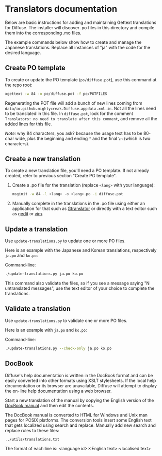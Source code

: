 # Translators documentation

Below are basic instructions for adding and maintaining Gettext translations
for Diffuse.  The installer will discover .po files in this directory and
compile them into the corresponding .mo files.

The example commands below show how to create and manage the Japanese
translations.  Replace all instances of "ja" with the code for the desired
language.

## Create PO template

To create or update the PO template (`po/diffuse.pot`), use this command at the
repo root:

```sh
xgettext -w 84 -o po/diffuse.pot -f po/POTFILES
```

Regenerating the POT file will add a bunch of new lines coming from
`data/io.github.mightycreak.Diffuse.appdata.xml.in`. Not all the lines need to
be translated in this file. In `diffuse.pot`, look for the comment
`Translators: no need to translate after this comment`, and remove all the
added lines for this file.

_Note:_ why 84 characters, you ask? because the usage text has to be 80-char
wide, plus the beginning and ending `"` and the final `\n` (which is two
characters).

## Create a new translation

To create a new translation file, you'll need a PO template. If not already
created, refer to previous section "Create PO template".

1. Create a .po file for the translation (replace `<lang>` with your language):

   ```sh
   msginit -w 84 -l <lang> -o <lang>.po -i diffuse.pot
   ```

2. Manually complete in the translations in the .po file using either an
   application for that such as [Gtranslator][gtranslator] or directly with a
   text editor such as [gedit][gedit] or [vim][vim].

[gtranslator]: https://www.flathub.org/apps/details/org.gnome.Gtranslator
[gedit]: https://www.flathub.org/apps/details/org.gnome.gedit
[vim]: https://www.vim.org/

## Update a translation

Use `update-translations.py` to update one or more PO files.

Here is an example with the Japanese and Korean translations, respectively
`ja.po` and `ko.po`:

Command-line:

```sh
./update-translations.py ja.po ko.po
```

This command also validate the files, so if you see a message saying "N
untranslated messages", use the text editor of your choice to complete the
translations.

## Validate a translation

Use `update-translations.py` to validate one or more PO files.

Here is an example with `ja.po` and `ko.po`:

Command-line:
```sh
./update-translations.py --check-only ja.po ko.po
```

## DocBook

Diffuse's help documentation is written in the DocBook format and can be easily
converted into other formats using XSLT stylesheets. If the local help
documentation or its browser are unavailable, Diffuse will attempt to display
the on-line help documentation using a web browser.

Start a new translation of the manual by copying the English version of the
[DocBook manual][docbook-manual] and then edit the contents.

The DocBook manual is converted to HTML for Windows and Unix man pages for
POSIX platforms. The conversion tools insert some English text that gets
localized using search and replace. Manually add new search and replace rules
to these files:

    ../utils/translations.txt

The format of each line is: \<language id\>:\<English text\>:\<localised text\>

[docbook-manual]: ../data/usr/share/gnome/help/diffuse/C/diffuse.xml
